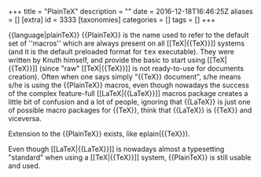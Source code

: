 +++
title = "PlainTeX"
description = ""
date = 2016-12-18T16:46:25Z
aliases = []
[extra]
id = 3333
[taxonomies]
categories = []
tags = []
+++

{{language|plainTeX}}
{{PlainTeX}} is the name used to refer to the default set of ''macros'' which are always present on all [[TeX|{{TeX}}]] systems
(and it is the default preloaded format for <tt>tex</tt> executable). They were written by Knuth himself, and provide the basic to start using [[TeX|{{TeX}}]] (since "raw" [[TeX|{{TeX}}]] is not ready-to-use for documents creation). Often when one says simply "{{TeX}} document", s/he means s/he is using the {{PlainTeX}} macros, even though nowadays the success of the complex feature-full [[LaTeX|{{LaTeX}}]] macros package creates a little bit of confusion and a lot of people, ignoring that {{LaTeX}} is just one of possible macro packages for {{TeX}}, think that {{LaTeX}} is {{TeX}} and viceversa.

Extension to the {{PlainTeX}} exists, like eplain({{TeX}}).

Even though [[LaTeX|{{LaTeX}}]] is nowadays almost a typesetting "standard" when using a [[TeX|{{TeX}}]] system, {{PlainTeX}} is still usable and used.
